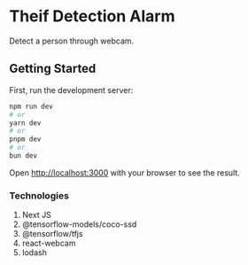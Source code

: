 # Theif Detection Alarm

Detect a person through webcam.

## Getting Started

First, run the development server:

```bash
npm run dev
# or
yarn dev
# or
pnpm dev
# or
bun dev
```

Open [http://localhost:3000](http://localhost:3000) with your browser to see the result.


### Technologies

1. Next JS
2. @tensorflow-models/coco-ssd
3. @tensorflow/tfjs
4. react-webcam
5. lodash
